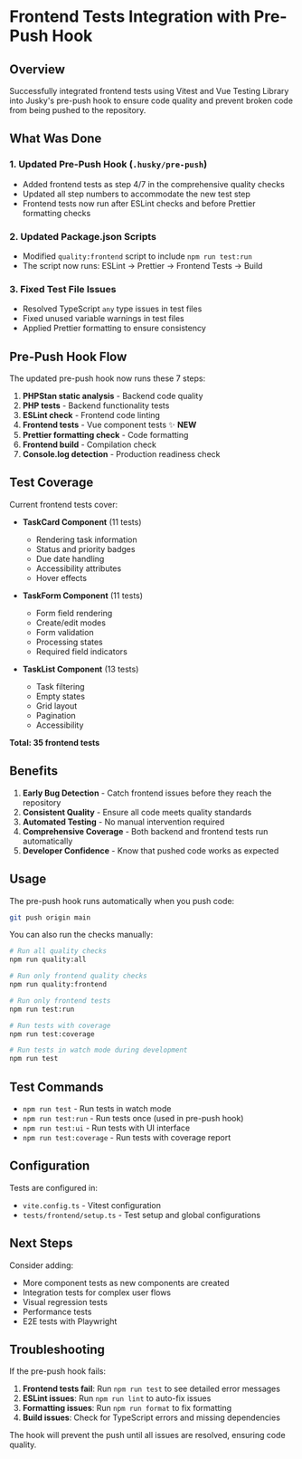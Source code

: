 # Frontend Tests Integration with Pre-Push Hook

## Overview

Successfully integrated frontend tests using Vitest and Vue Testing Library into Jusky's pre-push hook to ensure code quality and prevent broken code from being pushed to the repository.

## What Was Done

### 1. Updated Pre-Push Hook (`.husky/pre-push`)

- Added frontend tests as step 4/7 in the comprehensive quality checks
- Updated all step numbers to accommodate the new test step
- Frontend tests now run after ESLint checks and before Prettier formatting checks

### 2. Updated Package.json Scripts

- Modified `quality:frontend` script to include `npm run test:run`
- The script now runs: ESLint → Prettier → Frontend Tests → Build

### 3. Fixed Test File Issues

- Resolved TypeScript `any` type issues in test files
- Fixed unused variable warnings in test files
- Applied Prettier formatting to ensure consistency

## Pre-Push Hook Flow

The updated pre-push hook now runs these 7 steps:

1. **PHPStan static analysis** - Backend code quality
2. **PHP tests** - Backend functionality tests
3. **ESLint check** - Frontend code linting
4. **Frontend tests** - Vue component tests ✨ **NEW**
5. **Prettier formatting check** - Code formatting
6. **Frontend build** - Compilation check
7. **Console.log detection** - Production readiness check

## Test Coverage

Current frontend tests cover:

- **TaskCard Component** (11 tests)

  - Rendering task information
  - Status and priority badges
  - Due date handling
  - Accessibility attributes
  - Hover effects

- **TaskForm Component** (11 tests)

  - Form field rendering
  - Create/edit modes
  - Form validation
  - Processing states
  - Required field indicators

- **TaskList Component** (13 tests)
  - Task filtering
  - Empty states
  - Grid layout
  - Pagination
  - Accessibility

**Total: 35 frontend tests**

## Benefits

1. **Early Bug Detection** - Catch frontend issues before they reach the repository
2. **Consistent Quality** - Ensure all code meets quality standards
3. **Automated Testing** - No manual intervention required
4. **Comprehensive Coverage** - Both backend and frontend tests run automatically
5. **Developer Confidence** - Know that pushed code works as expected

## Usage

The pre-push hook runs automatically when you push code:

```bash
git push origin main
```

You can also run the checks manually:

```bash
# Run all quality checks
npm run quality:all

# Run only frontend quality checks
npm run quality:frontend

# Run only frontend tests
npm run test:run

# Run tests with coverage
npm run test:coverage

# Run tests in watch mode during development
npm run test
```

## Test Commands

- `npm run test` - Run tests in watch mode
- `npm run test:run` - Run tests once (used in pre-push hook)
- `npm run test:ui` - Run tests with UI interface
- `npm run test:coverage` - Run tests with coverage report

## Configuration

Tests are configured in:

- `vite.config.ts` - Vitest configuration
- `tests/frontend/setup.ts` - Test setup and global configurations

## Next Steps

Consider adding:

- More component tests as new components are created
- Integration tests for complex user flows
- Visual regression tests
- Performance tests
- E2E tests with Playwright

## Troubleshooting

If the pre-push hook fails:

1. **Frontend tests fail**: Run `npm run test` to see detailed error messages
2. **ESLint issues**: Run `npm run lint` to auto-fix issues
3. **Formatting issues**: Run `npm run format` to fix formatting
4. **Build issues**: Check for TypeScript errors and missing dependencies

The hook will prevent the push until all issues are resolved, ensuring code quality.
